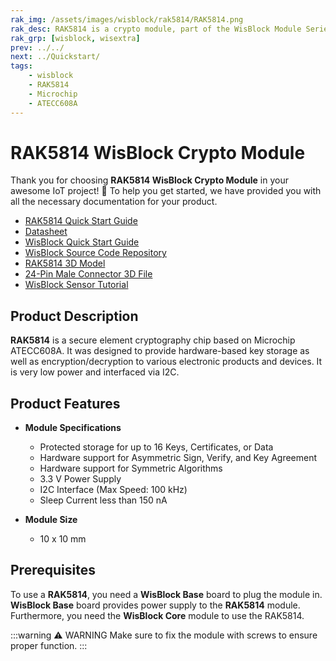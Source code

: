 ```yaml
---
rak_img: /assets/images/wisblock/rak5814/RAK5814.png
rak_desc: RAK5814 is a crypto module, part of the WisBlock Module Series. It was designed to be secured with hardware-based key storage. The crypto chip is ATECC608A from Microchip.
rak_grp: [wisblock, wisextra]
prev: ../../
next: ../Quickstart/
tags:
    - wisblock
    - RAK5814
    - Microchip
    - ATECC608A
---
```


# RAK5814 WisBlock Crypto Module

Thank you for choosing **RAK5814 WisBlock Crypto Module** in your awesome IoT project! 🎉 To help you get started, we have provided you with all the necessary documentation for your product.

* [RAK5814 Quick Start Guide](../Quickstart/)
* [Datasheet](../Datasheet/)
* <a href="../../Quickstart/" target="_blank">WisBlock Quick Start Guide</a>
* [WisBlock Source Code Repository](https://github.com/RAKWireless/WisBlock/)
* [RAK5814 3D Model](https://downloads.rakwireless.com/3D_File/WisBlock/3D_RAK5814.step)
* [24-Pin Male Connector 3D File](https://downloads.rakwireless.com/3D_File/Accessory/WisConnector/M40S1003K6M.stp)
* [WisBlock Sensor Tutorial](/Knowledge-Hub/Learn/WisBlock-Sensor-Tutorial/)

## Product Description

**RAK5814** is a secure element cryptography chip based on Microchip ATECC608A. It was designed to provide hardware-based key storage as well as encryption/decryption to various electronic products and devices. It is very low power and interfaced via I2C.

## Product Features

* **Module Specifications**
    - Protected storage for up to 16 Keys, Certificates, or Data
    - Hardware support for Asymmetric Sign, Verify, and Key Agreement
    - Hardware support for Symmetric Algorithms
    - 3.3&nbsp;V Power Supply
    - I2C Interface (Max Speed: 100&nbsp;kHz)
    - Sleep Current less than 150&nbsp;nA

* **Module Size**
    * 10 x 10&nbsp;mm

## Prerequisites

To use a **RAK5814**, you need a **WisBlock Base** board to plug the module in. **WisBlock Base** board provides power supply to the **RAK5814** module. Furthermore, you need the **WisBlock Core** module to use the RAK5814.

:::warning ⚠️ WARNING
Make sure to fix the module with screws to ensure proper function.
:::
